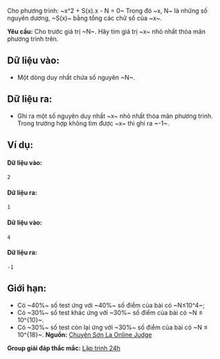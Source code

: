 Cho phương trình: ~x^2 + S(x).x - N = 0~
Trong đó ~x, N~ là những số nguyên dương, ~S(x)~ bằng tổng các chữ số của ~x~.

**Yêu cầu:** Cho trước giá trị ~N~. Hãy tìm giá trị ~x~ nhỏ nhất thỏa mãn phương trình trên.

## Dữ liệu vào:
- Một dòng duy nhất chứa số nguyên ~N~.

## Dữ liệu ra:
- Ghi ra một số nguyên duy nhất ~x~ nhỏ nhất thỏa mãn phương trình. Trong trường hợp không tìm được ~x~ thì ghi ra ~-1~.

## Ví dụ:
#### Dữ liệu vào:
```
2
```

#### Dữ liệu ra:
```
1
```

#### Dữ liệu vào:
```
4
```

#### Dữ liệu ra:
```
-1
```

## Giới hạn:
- Có ~40\%~ số test ứng với ~40\%~ số điểm của bài có ~N≤10^4~;
- Có ~30\%~ số test khác ứng với ~30\%~ số điểm của bài có ~N ≤ 10^{10}~.
- Có ~30\%~ số test còn lại ứng với ~30\%~ số điểm của bài có ~N ≤ 10^{18}~.
**Nguồn:** [Chuyên Sơn La Online Judge](http://csloj.ddns.net/)

**Group giải đáp thắc mắc:** [Lập trình 24h](https://www.facebook.com/groups/1386904321519984)